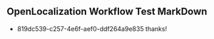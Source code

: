 ## OpenLocalization Workflow Test MarkDown
* 819dc539-c257-4e6f-aef0-ddf264a9e835 
thanks!<!--HONumber=Mar16_HO4-->
